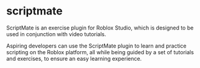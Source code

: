 # scriptmate
ScriptMate is an exercise plugin for Roblox Studio, which is designed to be used in conjunction with video tutorials.

Aspiring developers can use the ScriptMate plugin to learn and practice scripting on the Roblox platform, all while being guided by a set of tutorials and exercises, to ensure an easy learning experience.
